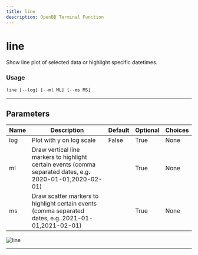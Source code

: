 ```yaml
---
title: line
description: OpenBB Terminal Function
---
```


# line

Show line plot of selected data or highlight specific datetimes.

### Usage

```python
line [--log] [--ml ML] [--ms MS]
```

---

## Parameters

| Name | Description | Default | Optional | Choices |
| ---- | ----------- | ------- | -------- | ------- |
| log | Plot with y on log scale | False | True | None |
| ml | Draw vertical line markers to highlight certain events (comma separated dates, e.g. 2020-01-01,2020-02-01) |  | True | None |
| ms | Draw scatter markers to highlight certain events (comma separated dates, e.g. 2021-01-01,2021-02-01) |  | True | None |

![line](https://user-images.githubusercontent.com/46355364/154307397-9c2e9325-bce6-494d-994f-a6d7db798798.png)

---
